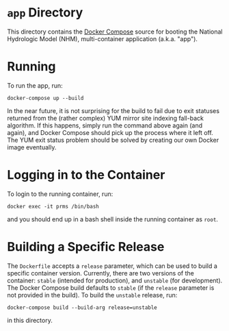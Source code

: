 # `app` Directory

This directory contains the [Docker Compose](https://docs.docker.com/compose/) source for booting the National Hydrologic Model (NHM), multi-container application (a.k.a. "app").

# Running

To run the app, run:

```
docker-compose up --build
```

In the near future, it is not surprising for the build to fail due to exit statuses returned from the (rather complex) YUM mirror site indexing fall-back algorithm. If this happens, simply run the command above again (and again), and Docker Compose should pick up the process where it left off. The YUM exit status problem should be solved by creating our own Docker image eventually.

# Logging in to the Container

To login to the running container, run:

```
docker exec -it prms /bin/bash
```

and you should end up in a bash shell inside the running container as `root`.

# Building a Specific Release

The `Dockerfile` accepts a `release` parameter, which can be used to build a specific container version. Currently, there are two versions of the container: `stable` (intended for production), and `unstable` (for development). The Docker Compose build defaults to `stable` (if the `release` parameter is not provided in the build). To build the `unstable` release, run:

```
docker-compose build --build-arg release=unstable
```

in this directory.
